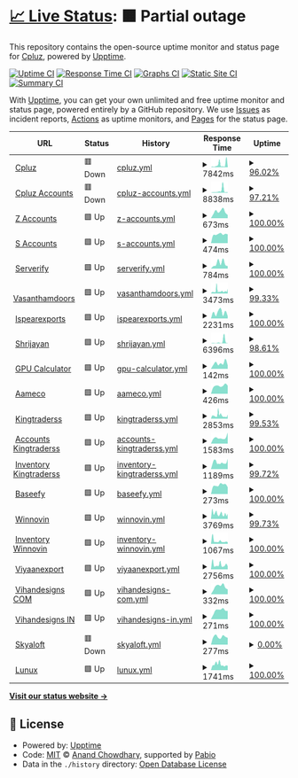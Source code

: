 # [📈 Live Status](https://webcheck.cpluz.com): <!--live status--> **🟧 Partial outage**

This repository contains the open-source uptime monitor and status page for [Cpluz](cpluz.com), powered by [Upptime](https://github.com/upptime/upptime).

[![Uptime CI](https://github.com/Cpluz/sitecheck/workflows/Uptime%20CI/badge.svg)](https://github.com/Cpluz/sitecheck/actions?query=workflow%3A%22Uptime+CI%22)
[![Response Time CI](https://github.com/Cpluz/sitecheck/workflows/Response%20Time%20CI/badge.svg)](https://github.com/Cpluz/sitecheck/actions?query=workflow%3A%22Response+Time+CI%22)
[![Graphs CI](https://github.com/Cpluz/sitecheck/workflows/Graphs%20CI/badge.svg)](https://github.com/Cpluz/sitecheck/actions?query=workflow%3A%22Graphs+CI%22)
[![Static Site CI](https://github.com/Cpluz/sitecheck/workflows/Static%20Site%20CI/badge.svg)](https://github.com/Cpluz/sitecheck/actions?query=workflow%3A%22Static+Site+CI%22)
[![Summary CI](https://github.com/Cpluz/sitecheck/workflows/Summary%20CI/badge.svg)](https://github.com/Cpluz/sitecheck/actions?query=workflow%3A%22Summary+CI%22)

With [Upptime](https://upptime.js.org), you can get your own unlimited and free uptime monitor and status page, powered entirely by a GitHub repository. We use [Issues](https://github.com/Cpluz/sitecheck/issues) as incident reports, [Actions](https://github.com/Cpluz/sitecheck/actions) as uptime monitors, and [Pages](https://webcheck.cpluz.com) for the status page.

<!--start: status pages-->
<!-- This summary is generated by Upptime (https://github.com/upptime/upptime) -->
<!-- Do not edit this manually, your changes will be overwritten -->
<!-- prettier-ignore -->
| URL | Status | History | Response Time | Uptime |
| --- | ------ | ------- | ------------- | ------ |
| <img alt="" src="https://icons.duckduckgo.com/ip3/www.cpluz.com.ico" height="13"> [Cpluz](https://www.cpluz.com) | 🟥 Down | [cpluz.yml](https://github.com/Cpluz/sitecheck/commits/HEAD/history/cpluz.yml) | <details><summary><img alt="Response time graph" src="./graphs/cpluz/response-time-week.png" height="20"> 7842ms</summary><br><a href="https://Cpluz.github.io/sitecheck/history/cpluz"><img alt="Response time 11639" src="https://img.shields.io/endpoint?url=https%3A%2F%2Fraw.githubusercontent.com%2FCpluz%2Fsitecheck%2FHEAD%2Fapi%2Fcpluz%2Fresponse-time.json"></a><br><a href="https://Cpluz.github.io/sitecheck/history/cpluz"><img alt="24-hour response time 12321" src="https://img.shields.io/endpoint?url=https%3A%2F%2Fraw.githubusercontent.com%2FCpluz%2Fsitecheck%2FHEAD%2Fapi%2Fcpluz%2Fresponse-time-day.json"></a><br><a href="https://Cpluz.github.io/sitecheck/history/cpluz"><img alt="7-day response time 7842" src="https://img.shields.io/endpoint?url=https%3A%2F%2Fraw.githubusercontent.com%2FCpluz%2Fsitecheck%2FHEAD%2Fapi%2Fcpluz%2Fresponse-time-week.json"></a><br><a href="https://Cpluz.github.io/sitecheck/history/cpluz"><img alt="30-day response time 7619" src="https://img.shields.io/endpoint?url=https%3A%2F%2Fraw.githubusercontent.com%2FCpluz%2Fsitecheck%2FHEAD%2Fapi%2Fcpluz%2Fresponse-time-month.json"></a><br><a href="https://Cpluz.github.io/sitecheck/history/cpluz"><img alt="1-year response time 11639" src="https://img.shields.io/endpoint?url=https%3A%2F%2Fraw.githubusercontent.com%2FCpluz%2Fsitecheck%2FHEAD%2Fapi%2Fcpluz%2Fresponse-time-year.json"></a></details> | <details><summary><a href="https://Cpluz.github.io/sitecheck/history/cpluz">96.02%</a></summary><a href="https://Cpluz.github.io/sitecheck/history/cpluz"><img alt="All-time uptime 84.76%" src="https://img.shields.io/endpoint?url=https%3A%2F%2Fraw.githubusercontent.com%2FCpluz%2Fsitecheck%2FHEAD%2Fapi%2Fcpluz%2Fuptime.json"></a><br><a href="https://Cpluz.github.io/sitecheck/history/cpluz"><img alt="24-hour uptime 81.44%" src="https://img.shields.io/endpoint?url=https%3A%2F%2Fraw.githubusercontent.com%2FCpluz%2Fsitecheck%2FHEAD%2Fapi%2Fcpluz%2Fuptime-day.json"></a><br><a href="https://Cpluz.github.io/sitecheck/history/cpluz"><img alt="7-day uptime 96.02%" src="https://img.shields.io/endpoint?url=https%3A%2F%2Fraw.githubusercontent.com%2FCpluz%2Fsitecheck%2FHEAD%2Fapi%2Fcpluz%2Fuptime-week.json"></a><br><a href="https://Cpluz.github.io/sitecheck/history/cpluz"><img alt="30-day uptime 78.23%" src="https://img.shields.io/endpoint?url=https%3A%2F%2Fraw.githubusercontent.com%2FCpluz%2Fsitecheck%2FHEAD%2Fapi%2Fcpluz%2Fuptime-month.json"></a><br><a href="https://Cpluz.github.io/sitecheck/history/cpluz"><img alt="1-year uptime 84.76%" src="https://img.shields.io/endpoint?url=https%3A%2F%2Fraw.githubusercontent.com%2FCpluz%2Fsitecheck%2FHEAD%2Fapi%2Fcpluz%2Fuptime-year.json"></a></details>
| <img alt="" src="https://icons.duckduckgo.com/ip3/acc.cpluz.com.ico" height="13"> [Cpluz Accounts](https://acc.cpluz.com) | 🟥 Down | [cpluz-accounts.yml](https://github.com/Cpluz/sitecheck/commits/HEAD/history/cpluz-accounts.yml) | <details><summary><img alt="Response time graph" src="./graphs/cpluz-accounts/response-time-week.png" height="20"> 8838ms</summary><br><a href="https://Cpluz.github.io/sitecheck/history/cpluz-accounts"><img alt="Response time 6391" src="https://img.shields.io/endpoint?url=https%3A%2F%2Fraw.githubusercontent.com%2FCpluz%2Fsitecheck%2FHEAD%2Fapi%2Fcpluz-accounts%2Fresponse-time.json"></a><br><a href="https://Cpluz.github.io/sitecheck/history/cpluz-accounts"><img alt="24-hour response time 15212" src="https://img.shields.io/endpoint?url=https%3A%2F%2Fraw.githubusercontent.com%2FCpluz%2Fsitecheck%2FHEAD%2Fapi%2Fcpluz-accounts%2Fresponse-time-day.json"></a><br><a href="https://Cpluz.github.io/sitecheck/history/cpluz-accounts"><img alt="7-day response time 8838" src="https://img.shields.io/endpoint?url=https%3A%2F%2Fraw.githubusercontent.com%2FCpluz%2Fsitecheck%2FHEAD%2Fapi%2Fcpluz-accounts%2Fresponse-time-week.json"></a><br><a href="https://Cpluz.github.io/sitecheck/history/cpluz-accounts"><img alt="30-day response time 6391" src="https://img.shields.io/endpoint?url=https%3A%2F%2Fraw.githubusercontent.com%2FCpluz%2Fsitecheck%2FHEAD%2Fapi%2Fcpluz-accounts%2Fresponse-time-month.json"></a><br><a href="https://Cpluz.github.io/sitecheck/history/cpluz-accounts"><img alt="1-year response time 6391" src="https://img.shields.io/endpoint?url=https%3A%2F%2Fraw.githubusercontent.com%2FCpluz%2Fsitecheck%2FHEAD%2Fapi%2Fcpluz-accounts%2Fresponse-time-year.json"></a></details> | <details><summary><a href="https://Cpluz.github.io/sitecheck/history/cpluz-accounts">97.21%</a></summary><a href="https://Cpluz.github.io/sitecheck/history/cpluz-accounts"><img alt="All-time uptime 69.79%" src="https://img.shields.io/endpoint?url=https%3A%2F%2Fraw.githubusercontent.com%2FCpluz%2Fsitecheck%2FHEAD%2Fapi%2Fcpluz-accounts%2Fuptime.json"></a><br><a href="https://Cpluz.github.io/sitecheck/history/cpluz-accounts"><img alt="24-hour uptime 88.80%" src="https://img.shields.io/endpoint?url=https%3A%2F%2Fraw.githubusercontent.com%2FCpluz%2Fsitecheck%2FHEAD%2Fapi%2Fcpluz-accounts%2Fuptime-day.json"></a><br><a href="https://Cpluz.github.io/sitecheck/history/cpluz-accounts"><img alt="7-day uptime 97.21%" src="https://img.shields.io/endpoint?url=https%3A%2F%2Fraw.githubusercontent.com%2FCpluz%2Fsitecheck%2FHEAD%2Fapi%2Fcpluz-accounts%2Fuptime-week.json"></a><br><a href="https://Cpluz.github.io/sitecheck/history/cpluz-accounts"><img alt="30-day uptime 69.79%" src="https://img.shields.io/endpoint?url=https%3A%2F%2Fraw.githubusercontent.com%2FCpluz%2Fsitecheck%2FHEAD%2Fapi%2Fcpluz-accounts%2Fuptime-month.json"></a><br><a href="https://Cpluz.github.io/sitecheck/history/cpluz-accounts"><img alt="1-year uptime 69.79%" src="https://img.shields.io/endpoint?url=https%3A%2F%2Fraw.githubusercontent.com%2FCpluz%2Fsitecheck%2FHEAD%2Fapi%2Fcpluz-accounts%2Fuptime-year.json"></a></details>
| <img alt="" src="https://icons.duckduckgo.com/ip3/accounts.cpluz.com.ico" height="13"> [Z Accounts](https://accounts.cpluz.com) | 🟩 Up | [z-accounts.yml](https://github.com/Cpluz/sitecheck/commits/HEAD/history/z-accounts.yml) | <details><summary><img alt="Response time graph" src="./graphs/z-accounts/response-time-week.png" height="20"> 673ms</summary><br><a href="https://Cpluz.github.io/sitecheck/history/z-accounts"><img alt="Response time 2507" src="https://img.shields.io/endpoint?url=https%3A%2F%2Fraw.githubusercontent.com%2FCpluz%2Fsitecheck%2FHEAD%2Fapi%2Fz-accounts%2Fresponse-time.json"></a><br><a href="https://Cpluz.github.io/sitecheck/history/z-accounts"><img alt="24-hour response time 336" src="https://img.shields.io/endpoint?url=https%3A%2F%2Fraw.githubusercontent.com%2FCpluz%2Fsitecheck%2FHEAD%2Fapi%2Fz-accounts%2Fresponse-time-day.json"></a><br><a href="https://Cpluz.github.io/sitecheck/history/z-accounts"><img alt="7-day response time 673" src="https://img.shields.io/endpoint?url=https%3A%2F%2Fraw.githubusercontent.com%2FCpluz%2Fsitecheck%2FHEAD%2Fapi%2Fz-accounts%2Fresponse-time-week.json"></a><br><a href="https://Cpluz.github.io/sitecheck/history/z-accounts"><img alt="30-day response time 1203" src="https://img.shields.io/endpoint?url=https%3A%2F%2Fraw.githubusercontent.com%2FCpluz%2Fsitecheck%2FHEAD%2Fapi%2Fz-accounts%2Fresponse-time-month.json"></a><br><a href="https://Cpluz.github.io/sitecheck/history/z-accounts"><img alt="1-year response time 2507" src="https://img.shields.io/endpoint?url=https%3A%2F%2Fraw.githubusercontent.com%2FCpluz%2Fsitecheck%2FHEAD%2Fapi%2Fz-accounts%2Fresponse-time-year.json"></a></details> | <details><summary><a href="https://Cpluz.github.io/sitecheck/history/z-accounts">100.00%</a></summary><a href="https://Cpluz.github.io/sitecheck/history/z-accounts"><img alt="All-time uptime 99.65%" src="https://img.shields.io/endpoint?url=https%3A%2F%2Fraw.githubusercontent.com%2FCpluz%2Fsitecheck%2FHEAD%2Fapi%2Fz-accounts%2Fuptime.json"></a><br><a href="https://Cpluz.github.io/sitecheck/history/z-accounts"><img alt="24-hour uptime 100.00%" src="https://img.shields.io/endpoint?url=https%3A%2F%2Fraw.githubusercontent.com%2FCpluz%2Fsitecheck%2FHEAD%2Fapi%2Fz-accounts%2Fuptime-day.json"></a><br><a href="https://Cpluz.github.io/sitecheck/history/z-accounts"><img alt="7-day uptime 100.00%" src="https://img.shields.io/endpoint?url=https%3A%2F%2Fraw.githubusercontent.com%2FCpluz%2Fsitecheck%2FHEAD%2Fapi%2Fz-accounts%2Fuptime-week.json"></a><br><a href="https://Cpluz.github.io/sitecheck/history/z-accounts"><img alt="30-day uptime 99.91%" src="https://img.shields.io/endpoint?url=https%3A%2F%2Fraw.githubusercontent.com%2FCpluz%2Fsitecheck%2FHEAD%2Fapi%2Fz-accounts%2Fuptime-month.json"></a><br><a href="https://Cpluz.github.io/sitecheck/history/z-accounts"><img alt="1-year uptime 99.65%" src="https://img.shields.io/endpoint?url=https%3A%2F%2Fraw.githubusercontent.com%2FCpluz%2Fsitecheck%2FHEAD%2Fapi%2Fz-accounts%2Fuptime-year.json"></a></details>
| <img alt="" src="https://icons.duckduckgo.com/ip3/accounts.cpluz.in.ico" height="13"> [S Accounts](https://accounts.cpluz.in) | 🟩 Up | [s-accounts.yml](https://github.com/Cpluz/sitecheck/commits/HEAD/history/s-accounts.yml) | <details><summary><img alt="Response time graph" src="./graphs/s-accounts/response-time-week.png" height="20"> 474ms</summary><br><a href="https://Cpluz.github.io/sitecheck/history/s-accounts"><img alt="Response time 3765" src="https://img.shields.io/endpoint?url=https%3A%2F%2Fraw.githubusercontent.com%2FCpluz%2Fsitecheck%2FHEAD%2Fapi%2Fs-accounts%2Fresponse-time.json"></a><br><a href="https://Cpluz.github.io/sitecheck/history/s-accounts"><img alt="24-hour response time 470" src="https://img.shields.io/endpoint?url=https%3A%2F%2Fraw.githubusercontent.com%2FCpluz%2Fsitecheck%2FHEAD%2Fapi%2Fs-accounts%2Fresponse-time-day.json"></a><br><a href="https://Cpluz.github.io/sitecheck/history/s-accounts"><img alt="7-day response time 474" src="https://img.shields.io/endpoint?url=https%3A%2F%2Fraw.githubusercontent.com%2FCpluz%2Fsitecheck%2FHEAD%2Fapi%2Fs-accounts%2Fresponse-time-week.json"></a><br><a href="https://Cpluz.github.io/sitecheck/history/s-accounts"><img alt="30-day response time 1957" src="https://img.shields.io/endpoint?url=https%3A%2F%2Fraw.githubusercontent.com%2FCpluz%2Fsitecheck%2FHEAD%2Fapi%2Fs-accounts%2Fresponse-time-month.json"></a><br><a href="https://Cpluz.github.io/sitecheck/history/s-accounts"><img alt="1-year response time 3765" src="https://img.shields.io/endpoint?url=https%3A%2F%2Fraw.githubusercontent.com%2FCpluz%2Fsitecheck%2FHEAD%2Fapi%2Fs-accounts%2Fresponse-time-year.json"></a></details> | <details><summary><a href="https://Cpluz.github.io/sitecheck/history/s-accounts">100.00%</a></summary><a href="https://Cpluz.github.io/sitecheck/history/s-accounts"><img alt="All-time uptime 84.00%" src="https://img.shields.io/endpoint?url=https%3A%2F%2Fraw.githubusercontent.com%2FCpluz%2Fsitecheck%2FHEAD%2Fapi%2Fs-accounts%2Fuptime.json"></a><br><a href="https://Cpluz.github.io/sitecheck/history/s-accounts"><img alt="24-hour uptime 100.00%" src="https://img.shields.io/endpoint?url=https%3A%2F%2Fraw.githubusercontent.com%2FCpluz%2Fsitecheck%2FHEAD%2Fapi%2Fs-accounts%2Fuptime-day.json"></a><br><a href="https://Cpluz.github.io/sitecheck/history/s-accounts"><img alt="7-day uptime 100.00%" src="https://img.shields.io/endpoint?url=https%3A%2F%2Fraw.githubusercontent.com%2FCpluz%2Fsitecheck%2FHEAD%2Fapi%2Fs-accounts%2Fuptime-week.json"></a><br><a href="https://Cpluz.github.io/sitecheck/history/s-accounts"><img alt="30-day uptime 99.80%" src="https://img.shields.io/endpoint?url=https%3A%2F%2Fraw.githubusercontent.com%2FCpluz%2Fsitecheck%2FHEAD%2Fapi%2Fs-accounts%2Fuptime-month.json"></a><br><a href="https://Cpluz.github.io/sitecheck/history/s-accounts"><img alt="1-year uptime 84.00%" src="https://img.shields.io/endpoint?url=https%3A%2F%2Fraw.githubusercontent.com%2FCpluz%2Fsitecheck%2FHEAD%2Fapi%2Fs-accounts%2Fuptime-year.json"></a></details>
| <img alt="" src="https://icons.duckduckgo.com/ip3/serverify.in.ico" height="13"> [Serverify](https://serverify.in) | 🟩 Up | [serverify.yml](https://github.com/Cpluz/sitecheck/commits/HEAD/history/serverify.yml) | <details><summary><img alt="Response time graph" src="./graphs/serverify/response-time-week.png" height="20"> 784ms</summary><br><a href="https://Cpluz.github.io/sitecheck/history/serverify"><img alt="Response time 3223" src="https://img.shields.io/endpoint?url=https%3A%2F%2Fraw.githubusercontent.com%2FCpluz%2Fsitecheck%2FHEAD%2Fapi%2Fserverify%2Fresponse-time.json"></a><br><a href="https://Cpluz.github.io/sitecheck/history/serverify"><img alt="24-hour response time 375" src="https://img.shields.io/endpoint?url=https%3A%2F%2Fraw.githubusercontent.com%2FCpluz%2Fsitecheck%2FHEAD%2Fapi%2Fserverify%2Fresponse-time-day.json"></a><br><a href="https://Cpluz.github.io/sitecheck/history/serverify"><img alt="7-day response time 784" src="https://img.shields.io/endpoint?url=https%3A%2F%2Fraw.githubusercontent.com%2FCpluz%2Fsitecheck%2FHEAD%2Fapi%2Fserverify%2Fresponse-time-week.json"></a><br><a href="https://Cpluz.github.io/sitecheck/history/serverify"><img alt="30-day response time 1180" src="https://img.shields.io/endpoint?url=https%3A%2F%2Fraw.githubusercontent.com%2FCpluz%2Fsitecheck%2FHEAD%2Fapi%2Fserverify%2Fresponse-time-month.json"></a><br><a href="https://Cpluz.github.io/sitecheck/history/serverify"><img alt="1-year response time 3223" src="https://img.shields.io/endpoint?url=https%3A%2F%2Fraw.githubusercontent.com%2FCpluz%2Fsitecheck%2FHEAD%2Fapi%2Fserverify%2Fresponse-time-year.json"></a></details> | <details><summary><a href="https://Cpluz.github.io/sitecheck/history/serverify">100.00%</a></summary><a href="https://Cpluz.github.io/sitecheck/history/serverify"><img alt="All-time uptime 94.26%" src="https://img.shields.io/endpoint?url=https%3A%2F%2Fraw.githubusercontent.com%2FCpluz%2Fsitecheck%2FHEAD%2Fapi%2Fserverify%2Fuptime.json"></a><br><a href="https://Cpluz.github.io/sitecheck/history/serverify"><img alt="24-hour uptime 100.00%" src="https://img.shields.io/endpoint?url=https%3A%2F%2Fraw.githubusercontent.com%2FCpluz%2Fsitecheck%2FHEAD%2Fapi%2Fserverify%2Fuptime-day.json"></a><br><a href="https://Cpluz.github.io/sitecheck/history/serverify"><img alt="7-day uptime 100.00%" src="https://img.shields.io/endpoint?url=https%3A%2F%2Fraw.githubusercontent.com%2FCpluz%2Fsitecheck%2FHEAD%2Fapi%2Fserverify%2Fuptime-week.json"></a><br><a href="https://Cpluz.github.io/sitecheck/history/serverify"><img alt="30-day uptime 97.55%" src="https://img.shields.io/endpoint?url=https%3A%2F%2Fraw.githubusercontent.com%2FCpluz%2Fsitecheck%2FHEAD%2Fapi%2Fserverify%2Fuptime-month.json"></a><br><a href="https://Cpluz.github.io/sitecheck/history/serverify"><img alt="1-year uptime 94.26%" src="https://img.shields.io/endpoint?url=https%3A%2F%2Fraw.githubusercontent.com%2FCpluz%2Fsitecheck%2FHEAD%2Fapi%2Fserverify%2Fuptime-year.json"></a></details>
| <img alt="" src="https://icons.duckduckgo.com/ip3/vasanthamdoors.com.ico" height="13"> [Vasanthamdoors](https://vasanthamdoors.com) | 🟩 Up | [vasanthamdoors.yml](https://github.com/Cpluz/sitecheck/commits/HEAD/history/vasanthamdoors.yml) | <details><summary><img alt="Response time graph" src="./graphs/vasanthamdoors/response-time-week.png" height="20"> 3473ms</summary><br><a href="https://Cpluz.github.io/sitecheck/history/vasanthamdoors"><img alt="Response time 7518" src="https://img.shields.io/endpoint?url=https%3A%2F%2Fraw.githubusercontent.com%2FCpluz%2Fsitecheck%2FHEAD%2Fapi%2Fvasanthamdoors%2Fresponse-time.json"></a><br><a href="https://Cpluz.github.io/sitecheck/history/vasanthamdoors"><img alt="24-hour response time 6294" src="https://img.shields.io/endpoint?url=https%3A%2F%2Fraw.githubusercontent.com%2FCpluz%2Fsitecheck%2FHEAD%2Fapi%2Fvasanthamdoors%2Fresponse-time-day.json"></a><br><a href="https://Cpluz.github.io/sitecheck/history/vasanthamdoors"><img alt="7-day response time 3473" src="https://img.shields.io/endpoint?url=https%3A%2F%2Fraw.githubusercontent.com%2FCpluz%2Fsitecheck%2FHEAD%2Fapi%2Fvasanthamdoors%2Fresponse-time-week.json"></a><br><a href="https://Cpluz.github.io/sitecheck/history/vasanthamdoors"><img alt="30-day response time 4565" src="https://img.shields.io/endpoint?url=https%3A%2F%2Fraw.githubusercontent.com%2FCpluz%2Fsitecheck%2FHEAD%2Fapi%2Fvasanthamdoors%2Fresponse-time-month.json"></a><br><a href="https://Cpluz.github.io/sitecheck/history/vasanthamdoors"><img alt="1-year response time 7518" src="https://img.shields.io/endpoint?url=https%3A%2F%2Fraw.githubusercontent.com%2FCpluz%2Fsitecheck%2FHEAD%2Fapi%2Fvasanthamdoors%2Fresponse-time-year.json"></a></details> | <details><summary><a href="https://Cpluz.github.io/sitecheck/history/vasanthamdoors">99.33%</a></summary><a href="https://Cpluz.github.io/sitecheck/history/vasanthamdoors"><img alt="All-time uptime 80.37%" src="https://img.shields.io/endpoint?url=https%3A%2F%2Fraw.githubusercontent.com%2FCpluz%2Fsitecheck%2FHEAD%2Fapi%2Fvasanthamdoors%2Fuptime.json"></a><br><a href="https://Cpluz.github.io/sitecheck/history/vasanthamdoors"><img alt="24-hour uptime 100.00%" src="https://img.shields.io/endpoint?url=https%3A%2F%2Fraw.githubusercontent.com%2FCpluz%2Fsitecheck%2FHEAD%2Fapi%2Fvasanthamdoors%2Fuptime-day.json"></a><br><a href="https://Cpluz.github.io/sitecheck/history/vasanthamdoors"><img alt="7-day uptime 99.33%" src="https://img.shields.io/endpoint?url=https%3A%2F%2Fraw.githubusercontent.com%2FCpluz%2Fsitecheck%2FHEAD%2Fapi%2Fvasanthamdoors%2Fuptime-week.json"></a><br><a href="https://Cpluz.github.io/sitecheck/history/vasanthamdoors"><img alt="30-day uptime 72.01%" src="https://img.shields.io/endpoint?url=https%3A%2F%2Fraw.githubusercontent.com%2FCpluz%2Fsitecheck%2FHEAD%2Fapi%2Fvasanthamdoors%2Fuptime-month.json"></a><br><a href="https://Cpluz.github.io/sitecheck/history/vasanthamdoors"><img alt="1-year uptime 80.37%" src="https://img.shields.io/endpoint?url=https%3A%2F%2Fraw.githubusercontent.com%2FCpluz%2Fsitecheck%2FHEAD%2Fapi%2Fvasanthamdoors%2Fuptime-year.json"></a></details>
| <img alt="" src="https://icons.duckduckgo.com/ip3/ispearexports.com.ico" height="13"> [Ispearexports](https://ispearexports.com) | 🟩 Up | [ispearexports.yml](https://github.com/Cpluz/sitecheck/commits/HEAD/history/ispearexports.yml) | <details><summary><img alt="Response time graph" src="./graphs/ispearexports/response-time-week.png" height="20"> 2231ms</summary><br><a href="https://Cpluz.github.io/sitecheck/history/ispearexports"><img alt="Response time 7678" src="https://img.shields.io/endpoint?url=https%3A%2F%2Fraw.githubusercontent.com%2FCpluz%2Fsitecheck%2FHEAD%2Fapi%2Fispearexports%2Fresponse-time.json"></a><br><a href="https://Cpluz.github.io/sitecheck/history/ispearexports"><img alt="24-hour response time 846" src="https://img.shields.io/endpoint?url=https%3A%2F%2Fraw.githubusercontent.com%2FCpluz%2Fsitecheck%2FHEAD%2Fapi%2Fispearexports%2Fresponse-time-day.json"></a><br><a href="https://Cpluz.github.io/sitecheck/history/ispearexports"><img alt="7-day response time 2231" src="https://img.shields.io/endpoint?url=https%3A%2F%2Fraw.githubusercontent.com%2FCpluz%2Fsitecheck%2FHEAD%2Fapi%2Fispearexports%2Fresponse-time-week.json"></a><br><a href="https://Cpluz.github.io/sitecheck/history/ispearexports"><img alt="30-day response time 5522" src="https://img.shields.io/endpoint?url=https%3A%2F%2Fraw.githubusercontent.com%2FCpluz%2Fsitecheck%2FHEAD%2Fapi%2Fispearexports%2Fresponse-time-month.json"></a><br><a href="https://Cpluz.github.io/sitecheck/history/ispearexports"><img alt="1-year response time 7678" src="https://img.shields.io/endpoint?url=https%3A%2F%2Fraw.githubusercontent.com%2FCpluz%2Fsitecheck%2FHEAD%2Fapi%2Fispearexports%2Fresponse-time-year.json"></a></details> | <details><summary><a href="https://Cpluz.github.io/sitecheck/history/ispearexports">100.00%</a></summary><a href="https://Cpluz.github.io/sitecheck/history/ispearexports"><img alt="All-time uptime 93.59%" src="https://img.shields.io/endpoint?url=https%3A%2F%2Fraw.githubusercontent.com%2FCpluz%2Fsitecheck%2FHEAD%2Fapi%2Fispearexports%2Fuptime.json"></a><br><a href="https://Cpluz.github.io/sitecheck/history/ispearexports"><img alt="24-hour uptime 100.00%" src="https://img.shields.io/endpoint?url=https%3A%2F%2Fraw.githubusercontent.com%2FCpluz%2Fsitecheck%2FHEAD%2Fapi%2Fispearexports%2Fuptime-day.json"></a><br><a href="https://Cpluz.github.io/sitecheck/history/ispearexports"><img alt="7-day uptime 100.00%" src="https://img.shields.io/endpoint?url=https%3A%2F%2Fraw.githubusercontent.com%2FCpluz%2Fsitecheck%2FHEAD%2Fapi%2Fispearexports%2Fuptime-week.json"></a><br><a href="https://Cpluz.github.io/sitecheck/history/ispearexports"><img alt="30-day uptime 99.14%" src="https://img.shields.io/endpoint?url=https%3A%2F%2Fraw.githubusercontent.com%2FCpluz%2Fsitecheck%2FHEAD%2Fapi%2Fispearexports%2Fuptime-month.json"></a><br><a href="https://Cpluz.github.io/sitecheck/history/ispearexports"><img alt="1-year uptime 93.59%" src="https://img.shields.io/endpoint?url=https%3A%2F%2Fraw.githubusercontent.com%2FCpluz%2Fsitecheck%2FHEAD%2Fapi%2Fispearexports%2Fuptime-year.json"></a></details>
| <img alt="" src="https://icons.duckduckgo.com/ip3/shrijayan.cpluz.com.ico" height="13"> [Shrijayan](https://shrijayan.cpluz.com) | 🟩 Up | [shrijayan.yml](https://github.com/Cpluz/sitecheck/commits/HEAD/history/shrijayan.yml) | <details><summary><img alt="Response time graph" src="./graphs/shrijayan/response-time-week.png" height="20"> 6396ms</summary><br><a href="https://Cpluz.github.io/sitecheck/history/shrijayan"><img alt="Response time 6880" src="https://img.shields.io/endpoint?url=https%3A%2F%2Fraw.githubusercontent.com%2FCpluz%2Fsitecheck%2FHEAD%2Fapi%2Fshrijayan%2Fresponse-time.json"></a><br><a href="https://Cpluz.github.io/sitecheck/history/shrijayan"><img alt="24-hour response time 9767" src="https://img.shields.io/endpoint?url=https%3A%2F%2Fraw.githubusercontent.com%2FCpluz%2Fsitecheck%2FHEAD%2Fapi%2Fshrijayan%2Fresponse-time-day.json"></a><br><a href="https://Cpluz.github.io/sitecheck/history/shrijayan"><img alt="7-day response time 6396" src="https://img.shields.io/endpoint?url=https%3A%2F%2Fraw.githubusercontent.com%2FCpluz%2Fsitecheck%2FHEAD%2Fapi%2Fshrijayan%2Fresponse-time-week.json"></a><br><a href="https://Cpluz.github.io/sitecheck/history/shrijayan"><img alt="30-day response time 4783" src="https://img.shields.io/endpoint?url=https%3A%2F%2Fraw.githubusercontent.com%2FCpluz%2Fsitecheck%2FHEAD%2Fapi%2Fshrijayan%2Fresponse-time-month.json"></a><br><a href="https://Cpluz.github.io/sitecheck/history/shrijayan"><img alt="1-year response time 6880" src="https://img.shields.io/endpoint?url=https%3A%2F%2Fraw.githubusercontent.com%2FCpluz%2Fsitecheck%2FHEAD%2Fapi%2Fshrijayan%2Fresponse-time-year.json"></a></details> | <details><summary><a href="https://Cpluz.github.io/sitecheck/history/shrijayan">98.61%</a></summary><a href="https://Cpluz.github.io/sitecheck/history/shrijayan"><img alt="All-time uptime 93.22%" src="https://img.shields.io/endpoint?url=https%3A%2F%2Fraw.githubusercontent.com%2FCpluz%2Fsitecheck%2FHEAD%2Fapi%2Fshrijayan%2Fuptime.json"></a><br><a href="https://Cpluz.github.io/sitecheck/history/shrijayan"><img alt="24-hour uptime 91.44%" src="https://img.shields.io/endpoint?url=https%3A%2F%2Fraw.githubusercontent.com%2FCpluz%2Fsitecheck%2FHEAD%2Fapi%2Fshrijayan%2Fuptime-day.json"></a><br><a href="https://Cpluz.github.io/sitecheck/history/shrijayan"><img alt="7-day uptime 98.61%" src="https://img.shields.io/endpoint?url=https%3A%2F%2Fraw.githubusercontent.com%2FCpluz%2Fsitecheck%2FHEAD%2Fapi%2Fshrijayan%2Fuptime-week.json"></a><br><a href="https://Cpluz.github.io/sitecheck/history/shrijayan"><img alt="30-day uptime 98.44%" src="https://img.shields.io/endpoint?url=https%3A%2F%2Fraw.githubusercontent.com%2FCpluz%2Fsitecheck%2FHEAD%2Fapi%2Fshrijayan%2Fuptime-month.json"></a><br><a href="https://Cpluz.github.io/sitecheck/history/shrijayan"><img alt="1-year uptime 93.22%" src="https://img.shields.io/endpoint?url=https%3A%2F%2Fraw.githubusercontent.com%2FCpluz%2Fsitecheck%2FHEAD%2Fapi%2Fshrijayan%2Fuptime-year.json"></a></details>
| <img alt="" src="https://icons.duckduckgo.com/ip3/calgpu.cpluz.com.ico" height="13"> [GPU Calculator](https://calgpu.cpluz.com) | 🟩 Up | [gpu-calculator.yml](https://github.com/Cpluz/sitecheck/commits/HEAD/history/gpu-calculator.yml) | <details><summary><img alt="Response time graph" src="./graphs/gpu-calculator/response-time-week.png" height="20"> 142ms</summary><br><a href="https://Cpluz.github.io/sitecheck/history/gpu-calculator"><img alt="Response time 184" src="https://img.shields.io/endpoint?url=https%3A%2F%2Fraw.githubusercontent.com%2FCpluz%2Fsitecheck%2FHEAD%2Fapi%2Fgpu-calculator%2Fresponse-time.json"></a><br><a href="https://Cpluz.github.io/sitecheck/history/gpu-calculator"><img alt="24-hour response time 89" src="https://img.shields.io/endpoint?url=https%3A%2F%2Fraw.githubusercontent.com%2FCpluz%2Fsitecheck%2FHEAD%2Fapi%2Fgpu-calculator%2Fresponse-time-day.json"></a><br><a href="https://Cpluz.github.io/sitecheck/history/gpu-calculator"><img alt="7-day response time 142" src="https://img.shields.io/endpoint?url=https%3A%2F%2Fraw.githubusercontent.com%2FCpluz%2Fsitecheck%2FHEAD%2Fapi%2Fgpu-calculator%2Fresponse-time-week.json"></a><br><a href="https://Cpluz.github.io/sitecheck/history/gpu-calculator"><img alt="30-day response time 185" src="https://img.shields.io/endpoint?url=https%3A%2F%2Fraw.githubusercontent.com%2FCpluz%2Fsitecheck%2FHEAD%2Fapi%2Fgpu-calculator%2Fresponse-time-month.json"></a><br><a href="https://Cpluz.github.io/sitecheck/history/gpu-calculator"><img alt="1-year response time 184" src="https://img.shields.io/endpoint?url=https%3A%2F%2Fraw.githubusercontent.com%2FCpluz%2Fsitecheck%2FHEAD%2Fapi%2Fgpu-calculator%2Fresponse-time-year.json"></a></details> | <details><summary><a href="https://Cpluz.github.io/sitecheck/history/gpu-calculator">100.00%</a></summary><a href="https://Cpluz.github.io/sitecheck/history/gpu-calculator"><img alt="All-time uptime 100.00%" src="https://img.shields.io/endpoint?url=https%3A%2F%2Fraw.githubusercontent.com%2FCpluz%2Fsitecheck%2FHEAD%2Fapi%2Fgpu-calculator%2Fuptime.json"></a><br><a href="https://Cpluz.github.io/sitecheck/history/gpu-calculator"><img alt="24-hour uptime 100.00%" src="https://img.shields.io/endpoint?url=https%3A%2F%2Fraw.githubusercontent.com%2FCpluz%2Fsitecheck%2FHEAD%2Fapi%2Fgpu-calculator%2Fuptime-day.json"></a><br><a href="https://Cpluz.github.io/sitecheck/history/gpu-calculator"><img alt="7-day uptime 100.00%" src="https://img.shields.io/endpoint?url=https%3A%2F%2Fraw.githubusercontent.com%2FCpluz%2Fsitecheck%2FHEAD%2Fapi%2Fgpu-calculator%2Fuptime-week.json"></a><br><a href="https://Cpluz.github.io/sitecheck/history/gpu-calculator"><img alt="30-day uptime 100.00%" src="https://img.shields.io/endpoint?url=https%3A%2F%2Fraw.githubusercontent.com%2FCpluz%2Fsitecheck%2FHEAD%2Fapi%2Fgpu-calculator%2Fuptime-month.json"></a><br><a href="https://Cpluz.github.io/sitecheck/history/gpu-calculator"><img alt="1-year uptime 100.00%" src="https://img.shields.io/endpoint?url=https%3A%2F%2Fraw.githubusercontent.com%2FCpluz%2Fsitecheck%2FHEAD%2Fapi%2Fgpu-calculator%2Fuptime-year.json"></a></details>
| <img alt="" src="https://icons.duckduckgo.com/ip3/aameco.in.ico" height="13"> [Aameco](https://aameco.in) | 🟩 Up | [aameco.yml](https://github.com/Cpluz/sitecheck/commits/HEAD/history/aameco.yml) | <details><summary><img alt="Response time graph" src="./graphs/aameco/response-time-week.png" height="20"> 426ms</summary><br><a href="https://Cpluz.github.io/sitecheck/history/aameco"><img alt="Response time 203" src="https://img.shields.io/endpoint?url=https%3A%2F%2Fraw.githubusercontent.com%2FCpluz%2Fsitecheck%2FHEAD%2Fapi%2Faameco%2Fresponse-time.json"></a><br><a href="https://Cpluz.github.io/sitecheck/history/aameco"><img alt="24-hour response time 433" src="https://img.shields.io/endpoint?url=https%3A%2F%2Fraw.githubusercontent.com%2FCpluz%2Fsitecheck%2FHEAD%2Fapi%2Faameco%2Fresponse-time-day.json"></a><br><a href="https://Cpluz.github.io/sitecheck/history/aameco"><img alt="7-day response time 426" src="https://img.shields.io/endpoint?url=https%3A%2F%2Fraw.githubusercontent.com%2FCpluz%2Fsitecheck%2FHEAD%2Fapi%2Faameco%2Fresponse-time-week.json"></a><br><a href="https://Cpluz.github.io/sitecheck/history/aameco"><img alt="30-day response time 356" src="https://img.shields.io/endpoint?url=https%3A%2F%2Fraw.githubusercontent.com%2FCpluz%2Fsitecheck%2FHEAD%2Fapi%2Faameco%2Fresponse-time-month.json"></a><br><a href="https://Cpluz.github.io/sitecheck/history/aameco"><img alt="1-year response time 203" src="https://img.shields.io/endpoint?url=https%3A%2F%2Fraw.githubusercontent.com%2FCpluz%2Fsitecheck%2FHEAD%2Fapi%2Faameco%2Fresponse-time-year.json"></a></details> | <details><summary><a href="https://Cpluz.github.io/sitecheck/history/aameco">100.00%</a></summary><a href="https://Cpluz.github.io/sitecheck/history/aameco"><img alt="All-time uptime 94.87%" src="https://img.shields.io/endpoint?url=https%3A%2F%2Fraw.githubusercontent.com%2FCpluz%2Fsitecheck%2FHEAD%2Fapi%2Faameco%2Fuptime.json"></a><br><a href="https://Cpluz.github.io/sitecheck/history/aameco"><img alt="24-hour uptime 100.00%" src="https://img.shields.io/endpoint?url=https%3A%2F%2Fraw.githubusercontent.com%2FCpluz%2Fsitecheck%2FHEAD%2Fapi%2Faameco%2Fuptime-day.json"></a><br><a href="https://Cpluz.github.io/sitecheck/history/aameco"><img alt="7-day uptime 100.00%" src="https://img.shields.io/endpoint?url=https%3A%2F%2Fraw.githubusercontent.com%2FCpluz%2Fsitecheck%2FHEAD%2Fapi%2Faameco%2Fuptime-week.json"></a><br><a href="https://Cpluz.github.io/sitecheck/history/aameco"><img alt="30-day uptime 100.00%" src="https://img.shields.io/endpoint?url=https%3A%2F%2Fraw.githubusercontent.com%2FCpluz%2Fsitecheck%2FHEAD%2Fapi%2Faameco%2Fuptime-month.json"></a><br><a href="https://Cpluz.github.io/sitecheck/history/aameco"><img alt="1-year uptime 94.87%" src="https://img.shields.io/endpoint?url=https%3A%2F%2Fraw.githubusercontent.com%2FCpluz%2Fsitecheck%2FHEAD%2Fapi%2Faameco%2Fuptime-year.json"></a></details>
| <img alt="" src="https://icons.duckduckgo.com/ip3/kingtraderss.com.ico" height="13"> [Kingtraderss](https://kingtraderss.com) | 🟩 Up | [kingtraderss.yml](https://github.com/Cpluz/sitecheck/commits/HEAD/history/kingtraderss.yml) | <details><summary><img alt="Response time graph" src="./graphs/kingtraderss/response-time-week.png" height="20"> 2853ms</summary><br><a href="https://Cpluz.github.io/sitecheck/history/kingtraderss"><img alt="Response time 5432" src="https://img.shields.io/endpoint?url=https%3A%2F%2Fraw.githubusercontent.com%2FCpluz%2Fsitecheck%2FHEAD%2Fapi%2Fkingtraderss%2Fresponse-time.json"></a><br><a href="https://Cpluz.github.io/sitecheck/history/kingtraderss"><img alt="24-hour response time 3495" src="https://img.shields.io/endpoint?url=https%3A%2F%2Fraw.githubusercontent.com%2FCpluz%2Fsitecheck%2FHEAD%2Fapi%2Fkingtraderss%2Fresponse-time-day.json"></a><br><a href="https://Cpluz.github.io/sitecheck/history/kingtraderss"><img alt="7-day response time 2853" src="https://img.shields.io/endpoint?url=https%3A%2F%2Fraw.githubusercontent.com%2FCpluz%2Fsitecheck%2FHEAD%2Fapi%2Fkingtraderss%2Fresponse-time-week.json"></a><br><a href="https://Cpluz.github.io/sitecheck/history/kingtraderss"><img alt="30-day response time 4006" src="https://img.shields.io/endpoint?url=https%3A%2F%2Fraw.githubusercontent.com%2FCpluz%2Fsitecheck%2FHEAD%2Fapi%2Fkingtraderss%2Fresponse-time-month.json"></a><br><a href="https://Cpluz.github.io/sitecheck/history/kingtraderss"><img alt="1-year response time 5432" src="https://img.shields.io/endpoint?url=https%3A%2F%2Fraw.githubusercontent.com%2FCpluz%2Fsitecheck%2FHEAD%2Fapi%2Fkingtraderss%2Fresponse-time-year.json"></a></details> | <details><summary><a href="https://Cpluz.github.io/sitecheck/history/kingtraderss">99.53%</a></summary><a href="https://Cpluz.github.io/sitecheck/history/kingtraderss"><img alt="All-time uptime 79.91%" src="https://img.shields.io/endpoint?url=https%3A%2F%2Fraw.githubusercontent.com%2FCpluz%2Fsitecheck%2FHEAD%2Fapi%2Fkingtraderss%2Fuptime.json"></a><br><a href="https://Cpluz.github.io/sitecheck/history/kingtraderss"><img alt="24-hour uptime 100.00%" src="https://img.shields.io/endpoint?url=https%3A%2F%2Fraw.githubusercontent.com%2FCpluz%2Fsitecheck%2FHEAD%2Fapi%2Fkingtraderss%2Fuptime-day.json"></a><br><a href="https://Cpluz.github.io/sitecheck/history/kingtraderss"><img alt="7-day uptime 99.53%" src="https://img.shields.io/endpoint?url=https%3A%2F%2Fraw.githubusercontent.com%2FCpluz%2Fsitecheck%2FHEAD%2Fapi%2Fkingtraderss%2Fuptime-week.json"></a><br><a href="https://Cpluz.github.io/sitecheck/history/kingtraderss"><img alt="30-day uptime 72.73%" src="https://img.shields.io/endpoint?url=https%3A%2F%2Fraw.githubusercontent.com%2FCpluz%2Fsitecheck%2FHEAD%2Fapi%2Fkingtraderss%2Fuptime-month.json"></a><br><a href="https://Cpluz.github.io/sitecheck/history/kingtraderss"><img alt="1-year uptime 79.91%" src="https://img.shields.io/endpoint?url=https%3A%2F%2Fraw.githubusercontent.com%2FCpluz%2Fsitecheck%2FHEAD%2Fapi%2Fkingtraderss%2Fuptime-year.json"></a></details>
| <img alt="" src="https://icons.duckduckgo.com/ip3/accounts.kingtraderss.com.ico" height="13"> [Accounts Kingtraderss](https://accounts.kingtraderss.com) | 🟩 Up | [accounts-kingtraderss.yml](https://github.com/Cpluz/sitecheck/commits/HEAD/history/accounts-kingtraderss.yml) | <details><summary><img alt="Response time graph" src="./graphs/accounts-kingtraderss/response-time-week.png" height="20"> 1583ms</summary><br><a href="https://Cpluz.github.io/sitecheck/history/accounts-kingtraderss"><img alt="Response time 12155" src="https://img.shields.io/endpoint?url=https%3A%2F%2Fraw.githubusercontent.com%2FCpluz%2Fsitecheck%2FHEAD%2Fapi%2Faccounts-kingtraderss%2Fresponse-time.json"></a><br><a href="https://Cpluz.github.io/sitecheck/history/accounts-kingtraderss"><img alt="24-hour response time 2915" src="https://img.shields.io/endpoint?url=https%3A%2F%2Fraw.githubusercontent.com%2FCpluz%2Fsitecheck%2FHEAD%2Fapi%2Faccounts-kingtraderss%2Fresponse-time-day.json"></a><br><a href="https://Cpluz.github.io/sitecheck/history/accounts-kingtraderss"><img alt="7-day response time 1583" src="https://img.shields.io/endpoint?url=https%3A%2F%2Fraw.githubusercontent.com%2FCpluz%2Fsitecheck%2FHEAD%2Fapi%2Faccounts-kingtraderss%2Fresponse-time-week.json"></a><br><a href="https://Cpluz.github.io/sitecheck/history/accounts-kingtraderss"><img alt="30-day response time 15779" src="https://img.shields.io/endpoint?url=https%3A%2F%2Fraw.githubusercontent.com%2FCpluz%2Fsitecheck%2FHEAD%2Fapi%2Faccounts-kingtraderss%2Fresponse-time-month.json"></a><br><a href="https://Cpluz.github.io/sitecheck/history/accounts-kingtraderss"><img alt="1-year response time 12155" src="https://img.shields.io/endpoint?url=https%3A%2F%2Fraw.githubusercontent.com%2FCpluz%2Fsitecheck%2FHEAD%2Fapi%2Faccounts-kingtraderss%2Fresponse-time-year.json"></a></details> | <details><summary><a href="https://Cpluz.github.io/sitecheck/history/accounts-kingtraderss">100.00%</a></summary><a href="https://Cpluz.github.io/sitecheck/history/accounts-kingtraderss"><img alt="All-time uptime 88.85%" src="https://img.shields.io/endpoint?url=https%3A%2F%2Fraw.githubusercontent.com%2FCpluz%2Fsitecheck%2FHEAD%2Fapi%2Faccounts-kingtraderss%2Fuptime.json"></a><br><a href="https://Cpluz.github.io/sitecheck/history/accounts-kingtraderss"><img alt="24-hour uptime 100.00%" src="https://img.shields.io/endpoint?url=https%3A%2F%2Fraw.githubusercontent.com%2FCpluz%2Fsitecheck%2FHEAD%2Fapi%2Faccounts-kingtraderss%2Fuptime-day.json"></a><br><a href="https://Cpluz.github.io/sitecheck/history/accounts-kingtraderss"><img alt="7-day uptime 100.00%" src="https://img.shields.io/endpoint?url=https%3A%2F%2Fraw.githubusercontent.com%2FCpluz%2Fsitecheck%2FHEAD%2Fapi%2Faccounts-kingtraderss%2Fuptime-week.json"></a><br><a href="https://Cpluz.github.io/sitecheck/history/accounts-kingtraderss"><img alt="30-day uptime 89.76%" src="https://img.shields.io/endpoint?url=https%3A%2F%2Fraw.githubusercontent.com%2FCpluz%2Fsitecheck%2FHEAD%2Fapi%2Faccounts-kingtraderss%2Fuptime-month.json"></a><br><a href="https://Cpluz.github.io/sitecheck/history/accounts-kingtraderss"><img alt="1-year uptime 88.85%" src="https://img.shields.io/endpoint?url=https%3A%2F%2Fraw.githubusercontent.com%2FCpluz%2Fsitecheck%2FHEAD%2Fapi%2Faccounts-kingtraderss%2Fuptime-year.json"></a></details>
| <img alt="" src="https://icons.duckduckgo.com/ip3/inventory.kingtraderss.com.ico" height="13"> [Inventory Kingtraderss](https://inventory.kingtraderss.com) | 🟩 Up | [inventory-kingtraderss.yml](https://github.com/Cpluz/sitecheck/commits/HEAD/history/inventory-kingtraderss.yml) | <details><summary><img alt="Response time graph" src="./graphs/inventory-kingtraderss/response-time-week.png" height="20"> 1189ms</summary><br><a href="https://Cpluz.github.io/sitecheck/history/inventory-kingtraderss"><img alt="Response time 5928" src="https://img.shields.io/endpoint?url=https%3A%2F%2Fraw.githubusercontent.com%2FCpluz%2Fsitecheck%2FHEAD%2Fapi%2Finventory-kingtraderss%2Fresponse-time.json"></a><br><a href="https://Cpluz.github.io/sitecheck/history/inventory-kingtraderss"><img alt="24-hour response time 1808" src="https://img.shields.io/endpoint?url=https%3A%2F%2Fraw.githubusercontent.com%2FCpluz%2Fsitecheck%2FHEAD%2Fapi%2Finventory-kingtraderss%2Fresponse-time-day.json"></a><br><a href="https://Cpluz.github.io/sitecheck/history/inventory-kingtraderss"><img alt="7-day response time 1189" src="https://img.shields.io/endpoint?url=https%3A%2F%2Fraw.githubusercontent.com%2FCpluz%2Fsitecheck%2FHEAD%2Fapi%2Finventory-kingtraderss%2Fresponse-time-week.json"></a><br><a href="https://Cpluz.github.io/sitecheck/history/inventory-kingtraderss"><img alt="30-day response time 2571" src="https://img.shields.io/endpoint?url=https%3A%2F%2Fraw.githubusercontent.com%2FCpluz%2Fsitecheck%2FHEAD%2Fapi%2Finventory-kingtraderss%2Fresponse-time-month.json"></a><br><a href="https://Cpluz.github.io/sitecheck/history/inventory-kingtraderss"><img alt="1-year response time 5928" src="https://img.shields.io/endpoint?url=https%3A%2F%2Fraw.githubusercontent.com%2FCpluz%2Fsitecheck%2FHEAD%2Fapi%2Finventory-kingtraderss%2Fresponse-time-year.json"></a></details> | <details><summary><a href="https://Cpluz.github.io/sitecheck/history/inventory-kingtraderss">99.72%</a></summary><a href="https://Cpluz.github.io/sitecheck/history/inventory-kingtraderss"><img alt="All-time uptime 83.66%" src="https://img.shields.io/endpoint?url=https%3A%2F%2Fraw.githubusercontent.com%2FCpluz%2Fsitecheck%2FHEAD%2Fapi%2Finventory-kingtraderss%2Fuptime.json"></a><br><a href="https://Cpluz.github.io/sitecheck/history/inventory-kingtraderss"><img alt="24-hour uptime 100.00%" src="https://img.shields.io/endpoint?url=https%3A%2F%2Fraw.githubusercontent.com%2FCpluz%2Fsitecheck%2FHEAD%2Fapi%2Finventory-kingtraderss%2Fuptime-day.json"></a><br><a href="https://Cpluz.github.io/sitecheck/history/inventory-kingtraderss"><img alt="7-day uptime 99.72%" src="https://img.shields.io/endpoint?url=https%3A%2F%2Fraw.githubusercontent.com%2FCpluz%2Fsitecheck%2FHEAD%2Fapi%2Finventory-kingtraderss%2Fuptime-week.json"></a><br><a href="https://Cpluz.github.io/sitecheck/history/inventory-kingtraderss"><img alt="30-day uptime 78.97%" src="https://img.shields.io/endpoint?url=https%3A%2F%2Fraw.githubusercontent.com%2FCpluz%2Fsitecheck%2FHEAD%2Fapi%2Finventory-kingtraderss%2Fuptime-month.json"></a><br><a href="https://Cpluz.github.io/sitecheck/history/inventory-kingtraderss"><img alt="1-year uptime 83.66%" src="https://img.shields.io/endpoint?url=https%3A%2F%2Fraw.githubusercontent.com%2FCpluz%2Fsitecheck%2FHEAD%2Fapi%2Finventory-kingtraderss%2Fuptime-year.json"></a></details>
| <img alt="" src="https://icons.duckduckgo.com/ip3/baseefy.com.ico" height="13"> [Baseefy](https://baseefy.com) | 🟩 Up | [baseefy.yml](https://github.com/Cpluz/sitecheck/commits/HEAD/history/baseefy.yml) | <details><summary><img alt="Response time graph" src="./graphs/baseefy/response-time-week.png" height="20"> 273ms</summary><br><a href="https://Cpluz.github.io/sitecheck/history/baseefy"><img alt="Response time 249" src="https://img.shields.io/endpoint?url=https%3A%2F%2Fraw.githubusercontent.com%2FCpluz%2Fsitecheck%2FHEAD%2Fapi%2Fbaseefy%2Fresponse-time.json"></a><br><a href="https://Cpluz.github.io/sitecheck/history/baseefy"><img alt="24-hour response time 209" src="https://img.shields.io/endpoint?url=https%3A%2F%2Fraw.githubusercontent.com%2FCpluz%2Fsitecheck%2FHEAD%2Fapi%2Fbaseefy%2Fresponse-time-day.json"></a><br><a href="https://Cpluz.github.io/sitecheck/history/baseefy"><img alt="7-day response time 273" src="https://img.shields.io/endpoint?url=https%3A%2F%2Fraw.githubusercontent.com%2FCpluz%2Fsitecheck%2FHEAD%2Fapi%2Fbaseefy%2Fresponse-time-week.json"></a><br><a href="https://Cpluz.github.io/sitecheck/history/baseefy"><img alt="30-day response time 257" src="https://img.shields.io/endpoint?url=https%3A%2F%2Fraw.githubusercontent.com%2FCpluz%2Fsitecheck%2FHEAD%2Fapi%2Fbaseefy%2Fresponse-time-month.json"></a><br><a href="https://Cpluz.github.io/sitecheck/history/baseefy"><img alt="1-year response time 249" src="https://img.shields.io/endpoint?url=https%3A%2F%2Fraw.githubusercontent.com%2FCpluz%2Fsitecheck%2FHEAD%2Fapi%2Fbaseefy%2Fresponse-time-year.json"></a></details> | <details><summary><a href="https://Cpluz.github.io/sitecheck/history/baseefy">100.00%</a></summary><a href="https://Cpluz.github.io/sitecheck/history/baseefy"><img alt="All-time uptime 90.86%" src="https://img.shields.io/endpoint?url=https%3A%2F%2Fraw.githubusercontent.com%2FCpluz%2Fsitecheck%2FHEAD%2Fapi%2Fbaseefy%2Fuptime.json"></a><br><a href="https://Cpluz.github.io/sitecheck/history/baseefy"><img alt="24-hour uptime 100.00%" src="https://img.shields.io/endpoint?url=https%3A%2F%2Fraw.githubusercontent.com%2FCpluz%2Fsitecheck%2FHEAD%2Fapi%2Fbaseefy%2Fuptime-day.json"></a><br><a href="https://Cpluz.github.io/sitecheck/history/baseefy"><img alt="7-day uptime 100.00%" src="https://img.shields.io/endpoint?url=https%3A%2F%2Fraw.githubusercontent.com%2FCpluz%2Fsitecheck%2FHEAD%2Fapi%2Fbaseefy%2Fuptime-week.json"></a><br><a href="https://Cpluz.github.io/sitecheck/history/baseefy"><img alt="30-day uptime 100.00%" src="https://img.shields.io/endpoint?url=https%3A%2F%2Fraw.githubusercontent.com%2FCpluz%2Fsitecheck%2FHEAD%2Fapi%2Fbaseefy%2Fuptime-month.json"></a><br><a href="https://Cpluz.github.io/sitecheck/history/baseefy"><img alt="1-year uptime 90.86%" src="https://img.shields.io/endpoint?url=https%3A%2F%2Fraw.githubusercontent.com%2FCpluz%2Fsitecheck%2FHEAD%2Fapi%2Fbaseefy%2Fuptime-year.json"></a></details>
| <img alt="" src="https://icons.duckduckgo.com/ip3/winnovin.com.ico" height="13"> [Winnovin](https://winnovin.com) | 🟩 Up | [winnovin.yml](https://github.com/Cpluz/sitecheck/commits/HEAD/history/winnovin.yml) | <details><summary><img alt="Response time graph" src="./graphs/winnovin/response-time-week.png" height="20"> 3769ms</summary><br><a href="https://Cpluz.github.io/sitecheck/history/winnovin"><img alt="Response time 8303" src="https://img.shields.io/endpoint?url=https%3A%2F%2Fraw.githubusercontent.com%2FCpluz%2Fsitecheck%2FHEAD%2Fapi%2Fwinnovin%2Fresponse-time.json"></a><br><a href="https://Cpluz.github.io/sitecheck/history/winnovin"><img alt="24-hour response time 3959" src="https://img.shields.io/endpoint?url=https%3A%2F%2Fraw.githubusercontent.com%2FCpluz%2Fsitecheck%2FHEAD%2Fapi%2Fwinnovin%2Fresponse-time-day.json"></a><br><a href="https://Cpluz.github.io/sitecheck/history/winnovin"><img alt="7-day response time 3769" src="https://img.shields.io/endpoint?url=https%3A%2F%2Fraw.githubusercontent.com%2FCpluz%2Fsitecheck%2FHEAD%2Fapi%2Fwinnovin%2Fresponse-time-week.json"></a><br><a href="https://Cpluz.github.io/sitecheck/history/winnovin"><img alt="30-day response time 5712" src="https://img.shields.io/endpoint?url=https%3A%2F%2Fraw.githubusercontent.com%2FCpluz%2Fsitecheck%2FHEAD%2Fapi%2Fwinnovin%2Fresponse-time-month.json"></a><br><a href="https://Cpluz.github.io/sitecheck/history/winnovin"><img alt="1-year response time 8303" src="https://img.shields.io/endpoint?url=https%3A%2F%2Fraw.githubusercontent.com%2FCpluz%2Fsitecheck%2FHEAD%2Fapi%2Fwinnovin%2Fresponse-time-year.json"></a></details> | <details><summary><a href="https://Cpluz.github.io/sitecheck/history/winnovin">99.73%</a></summary><a href="https://Cpluz.github.io/sitecheck/history/winnovin"><img alt="All-time uptime 82.13%" src="https://img.shields.io/endpoint?url=https%3A%2F%2Fraw.githubusercontent.com%2FCpluz%2Fsitecheck%2FHEAD%2Fapi%2Fwinnovin%2Fuptime.json"></a><br><a href="https://Cpluz.github.io/sitecheck/history/winnovin"><img alt="24-hour uptime 100.00%" src="https://img.shields.io/endpoint?url=https%3A%2F%2Fraw.githubusercontent.com%2FCpluz%2Fsitecheck%2FHEAD%2Fapi%2Fwinnovin%2Fuptime-day.json"></a><br><a href="https://Cpluz.github.io/sitecheck/history/winnovin"><img alt="7-day uptime 99.73%" src="https://img.shields.io/endpoint?url=https%3A%2F%2Fraw.githubusercontent.com%2FCpluz%2Fsitecheck%2FHEAD%2Fapi%2Fwinnovin%2Fuptime-week.json"></a><br><a href="https://Cpluz.github.io/sitecheck/history/winnovin"><img alt="30-day uptime 79.54%" src="https://img.shields.io/endpoint?url=https%3A%2F%2Fraw.githubusercontent.com%2FCpluz%2Fsitecheck%2FHEAD%2Fapi%2Fwinnovin%2Fuptime-month.json"></a><br><a href="https://Cpluz.github.io/sitecheck/history/winnovin"><img alt="1-year uptime 82.13%" src="https://img.shields.io/endpoint?url=https%3A%2F%2Fraw.githubusercontent.com%2FCpluz%2Fsitecheck%2FHEAD%2Fapi%2Fwinnovin%2Fuptime-year.json"></a></details>
| <img alt="" src="https://icons.duckduckgo.com/ip3/inventory.winnovin.com.ico" height="13"> [Inventory Winnovin](https://inventory.winnovin.com) | 🟩 Up | [inventory-winnovin.yml](https://github.com/Cpluz/sitecheck/commits/HEAD/history/inventory-winnovin.yml) | <details><summary><img alt="Response time graph" src="./graphs/inventory-winnovin/response-time-week.png" height="20"> 1067ms</summary><br><a href="https://Cpluz.github.io/sitecheck/history/inventory-winnovin"><img alt="Response time 5786" src="https://img.shields.io/endpoint?url=https%3A%2F%2Fraw.githubusercontent.com%2FCpluz%2Fsitecheck%2FHEAD%2Fapi%2Finventory-winnovin%2Fresponse-time.json"></a><br><a href="https://Cpluz.github.io/sitecheck/history/inventory-winnovin"><img alt="24-hour response time 881" src="https://img.shields.io/endpoint?url=https%3A%2F%2Fraw.githubusercontent.com%2FCpluz%2Fsitecheck%2FHEAD%2Fapi%2Finventory-winnovin%2Fresponse-time-day.json"></a><br><a href="https://Cpluz.github.io/sitecheck/history/inventory-winnovin"><img alt="7-day response time 1067" src="https://img.shields.io/endpoint?url=https%3A%2F%2Fraw.githubusercontent.com%2FCpluz%2Fsitecheck%2FHEAD%2Fapi%2Finventory-winnovin%2Fresponse-time-week.json"></a><br><a href="https://Cpluz.github.io/sitecheck/history/inventory-winnovin"><img alt="30-day response time 2708" src="https://img.shields.io/endpoint?url=https%3A%2F%2Fraw.githubusercontent.com%2FCpluz%2Fsitecheck%2FHEAD%2Fapi%2Finventory-winnovin%2Fresponse-time-month.json"></a><br><a href="https://Cpluz.github.io/sitecheck/history/inventory-winnovin"><img alt="1-year response time 5786" src="https://img.shields.io/endpoint?url=https%3A%2F%2Fraw.githubusercontent.com%2FCpluz%2Fsitecheck%2FHEAD%2Fapi%2Finventory-winnovin%2Fresponse-time-year.json"></a></details> | <details><summary><a href="https://Cpluz.github.io/sitecheck/history/inventory-winnovin">100.00%</a></summary><a href="https://Cpluz.github.io/sitecheck/history/inventory-winnovin"><img alt="All-time uptime 84.46%" src="https://img.shields.io/endpoint?url=https%3A%2F%2Fraw.githubusercontent.com%2FCpluz%2Fsitecheck%2FHEAD%2Fapi%2Finventory-winnovin%2Fuptime.json"></a><br><a href="https://Cpluz.github.io/sitecheck/history/inventory-winnovin"><img alt="24-hour uptime 100.00%" src="https://img.shields.io/endpoint?url=https%3A%2F%2Fraw.githubusercontent.com%2FCpluz%2Fsitecheck%2FHEAD%2Fapi%2Finventory-winnovin%2Fuptime-day.json"></a><br><a href="https://Cpluz.github.io/sitecheck/history/inventory-winnovin"><img alt="7-day uptime 100.00%" src="https://img.shields.io/endpoint?url=https%3A%2F%2Fraw.githubusercontent.com%2FCpluz%2Fsitecheck%2FHEAD%2Fapi%2Finventory-winnovin%2Fuptime-week.json"></a><br><a href="https://Cpluz.github.io/sitecheck/history/inventory-winnovin"><img alt="30-day uptime 80.00%" src="https://img.shields.io/endpoint?url=https%3A%2F%2Fraw.githubusercontent.com%2FCpluz%2Fsitecheck%2FHEAD%2Fapi%2Finventory-winnovin%2Fuptime-month.json"></a><br><a href="https://Cpluz.github.io/sitecheck/history/inventory-winnovin"><img alt="1-year uptime 84.46%" src="https://img.shields.io/endpoint?url=https%3A%2F%2Fraw.githubusercontent.com%2FCpluz%2Fsitecheck%2FHEAD%2Fapi%2Finventory-winnovin%2Fuptime-year.json"></a></details>
| <img alt="" src="https://icons.duckduckgo.com/ip3/viyaanexport.com.ico" height="13"> [Viyaanexport](https://viyaanexport.com) | 🟩 Up | [viyaanexport.yml](https://github.com/Cpluz/sitecheck/commits/HEAD/history/viyaanexport.yml) | <details><summary><img alt="Response time graph" src="./graphs/viyaanexport/response-time-week.png" height="20"> 2756ms</summary><br><a href="https://Cpluz.github.io/sitecheck/history/viyaanexport"><img alt="Response time 7588" src="https://img.shields.io/endpoint?url=https%3A%2F%2Fraw.githubusercontent.com%2FCpluz%2Fsitecheck%2FHEAD%2Fapi%2Fviyaanexport%2Fresponse-time.json"></a><br><a href="https://Cpluz.github.io/sitecheck/history/viyaanexport"><img alt="24-hour response time 2044" src="https://img.shields.io/endpoint?url=https%3A%2F%2Fraw.githubusercontent.com%2FCpluz%2Fsitecheck%2FHEAD%2Fapi%2Fviyaanexport%2Fresponse-time-day.json"></a><br><a href="https://Cpluz.github.io/sitecheck/history/viyaanexport"><img alt="7-day response time 2756" src="https://img.shields.io/endpoint?url=https%3A%2F%2Fraw.githubusercontent.com%2FCpluz%2Fsitecheck%2FHEAD%2Fapi%2Fviyaanexport%2Fresponse-time-week.json"></a><br><a href="https://Cpluz.github.io/sitecheck/history/viyaanexport"><img alt="30-day response time 4608" src="https://img.shields.io/endpoint?url=https%3A%2F%2Fraw.githubusercontent.com%2FCpluz%2Fsitecheck%2FHEAD%2Fapi%2Fviyaanexport%2Fresponse-time-month.json"></a><br><a href="https://Cpluz.github.io/sitecheck/history/viyaanexport"><img alt="1-year response time 7588" src="https://img.shields.io/endpoint?url=https%3A%2F%2Fraw.githubusercontent.com%2FCpluz%2Fsitecheck%2FHEAD%2Fapi%2Fviyaanexport%2Fresponse-time-year.json"></a></details> | <details><summary><a href="https://Cpluz.github.io/sitecheck/history/viyaanexport">100.00%</a></summary><a href="https://Cpluz.github.io/sitecheck/history/viyaanexport"><img alt="All-time uptime 76.20%" src="https://img.shields.io/endpoint?url=https%3A%2F%2Fraw.githubusercontent.com%2FCpluz%2Fsitecheck%2FHEAD%2Fapi%2Fviyaanexport%2Fuptime.json"></a><br><a href="https://Cpluz.github.io/sitecheck/history/viyaanexport"><img alt="24-hour uptime 100.00%" src="https://img.shields.io/endpoint?url=https%3A%2F%2Fraw.githubusercontent.com%2FCpluz%2Fsitecheck%2FHEAD%2Fapi%2Fviyaanexport%2Fuptime-day.json"></a><br><a href="https://Cpluz.github.io/sitecheck/history/viyaanexport"><img alt="7-day uptime 100.00%" src="https://img.shields.io/endpoint?url=https%3A%2F%2Fraw.githubusercontent.com%2FCpluz%2Fsitecheck%2FHEAD%2Fapi%2Fviyaanexport%2Fuptime-week.json"></a><br><a href="https://Cpluz.github.io/sitecheck/history/viyaanexport"><img alt="30-day uptime 81.05%" src="https://img.shields.io/endpoint?url=https%3A%2F%2Fraw.githubusercontent.com%2FCpluz%2Fsitecheck%2FHEAD%2Fapi%2Fviyaanexport%2Fuptime-month.json"></a><br><a href="https://Cpluz.github.io/sitecheck/history/viyaanexport"><img alt="1-year uptime 76.20%" src="https://img.shields.io/endpoint?url=https%3A%2F%2Fraw.githubusercontent.com%2FCpluz%2Fsitecheck%2FHEAD%2Fapi%2Fviyaanexport%2Fuptime-year.json"></a></details>
| <img alt="" src="https://icons.duckduckgo.com/ip3/vihandesigns.com.ico" height="13"> [Vihandesigns COM](https://vihandesigns.com) | 🟩 Up | [vihandesigns-com.yml](https://github.com/Cpluz/sitecheck/commits/HEAD/history/vihandesigns-com.yml) | <details><summary><img alt="Response time graph" src="./graphs/vihandesigns-com/response-time-week.png" height="20"> 332ms</summary><br><a href="https://Cpluz.github.io/sitecheck/history/vihandesigns-com"><img alt="Response time 561" src="https://img.shields.io/endpoint?url=https%3A%2F%2Fraw.githubusercontent.com%2FCpluz%2Fsitecheck%2FHEAD%2Fapi%2Fvihandesigns-com%2Fresponse-time.json"></a><br><a href="https://Cpluz.github.io/sitecheck/history/vihandesigns-com"><img alt="24-hour response time 211" src="https://img.shields.io/endpoint?url=https%3A%2F%2Fraw.githubusercontent.com%2FCpluz%2Fsitecheck%2FHEAD%2Fapi%2Fvihandesigns-com%2Fresponse-time-day.json"></a><br><a href="https://Cpluz.github.io/sitecheck/history/vihandesigns-com"><img alt="7-day response time 332" src="https://img.shields.io/endpoint?url=https%3A%2F%2Fraw.githubusercontent.com%2FCpluz%2Fsitecheck%2FHEAD%2Fapi%2Fvihandesigns-com%2Fresponse-time-week.json"></a><br><a href="https://Cpluz.github.io/sitecheck/history/vihandesigns-com"><img alt="30-day response time 561" src="https://img.shields.io/endpoint?url=https%3A%2F%2Fraw.githubusercontent.com%2FCpluz%2Fsitecheck%2FHEAD%2Fapi%2Fvihandesigns-com%2Fresponse-time-month.json"></a><br><a href="https://Cpluz.github.io/sitecheck/history/vihandesigns-com"><img alt="1-year response time 561" src="https://img.shields.io/endpoint?url=https%3A%2F%2Fraw.githubusercontent.com%2FCpluz%2Fsitecheck%2FHEAD%2Fapi%2Fvihandesigns-com%2Fresponse-time-year.json"></a></details> | <details><summary><a href="https://Cpluz.github.io/sitecheck/history/vihandesigns-com">100.00%</a></summary><a href="https://Cpluz.github.io/sitecheck/history/vihandesigns-com"><img alt="All-time uptime 100.00%" src="https://img.shields.io/endpoint?url=https%3A%2F%2Fraw.githubusercontent.com%2FCpluz%2Fsitecheck%2FHEAD%2Fapi%2Fvihandesigns-com%2Fuptime.json"></a><br><a href="https://Cpluz.github.io/sitecheck/history/vihandesigns-com"><img alt="24-hour uptime 100.00%" src="https://img.shields.io/endpoint?url=https%3A%2F%2Fraw.githubusercontent.com%2FCpluz%2Fsitecheck%2FHEAD%2Fapi%2Fvihandesigns-com%2Fuptime-day.json"></a><br><a href="https://Cpluz.github.io/sitecheck/history/vihandesigns-com"><img alt="7-day uptime 100.00%" src="https://img.shields.io/endpoint?url=https%3A%2F%2Fraw.githubusercontent.com%2FCpluz%2Fsitecheck%2FHEAD%2Fapi%2Fvihandesigns-com%2Fuptime-week.json"></a><br><a href="https://Cpluz.github.io/sitecheck/history/vihandesigns-com"><img alt="30-day uptime 100.00%" src="https://img.shields.io/endpoint?url=https%3A%2F%2Fraw.githubusercontent.com%2FCpluz%2Fsitecheck%2FHEAD%2Fapi%2Fvihandesigns-com%2Fuptime-month.json"></a><br><a href="https://Cpluz.github.io/sitecheck/history/vihandesigns-com"><img alt="1-year uptime 100.00%" src="https://img.shields.io/endpoint?url=https%3A%2F%2Fraw.githubusercontent.com%2FCpluz%2Fsitecheck%2FHEAD%2Fapi%2Fvihandesigns-com%2Fuptime-year.json"></a></details>
| <img alt="" src="https://icons.duckduckgo.com/ip3/vihandesigns.in.ico" height="13"> [Vihandesigns IN](https://vihandesigns.in) | 🟩 Up | [vihandesigns-in.yml](https://github.com/Cpluz/sitecheck/commits/HEAD/history/vihandesigns-in.yml) | <details><summary><img alt="Response time graph" src="./graphs/vihandesigns-in/response-time-week.png" height="20"> 271ms</summary><br><a href="https://Cpluz.github.io/sitecheck/history/vihandesigns-in"><img alt="Response time 262" src="https://img.shields.io/endpoint?url=https%3A%2F%2Fraw.githubusercontent.com%2FCpluz%2Fsitecheck%2FHEAD%2Fapi%2Fvihandesigns-in%2Fresponse-time.json"></a><br><a href="https://Cpluz.github.io/sitecheck/history/vihandesigns-in"><img alt="24-hour response time 260" src="https://img.shields.io/endpoint?url=https%3A%2F%2Fraw.githubusercontent.com%2FCpluz%2Fsitecheck%2FHEAD%2Fapi%2Fvihandesigns-in%2Fresponse-time-day.json"></a><br><a href="https://Cpluz.github.io/sitecheck/history/vihandesigns-in"><img alt="7-day response time 271" src="https://img.shields.io/endpoint?url=https%3A%2F%2Fraw.githubusercontent.com%2FCpluz%2Fsitecheck%2FHEAD%2Fapi%2Fvihandesigns-in%2Fresponse-time-week.json"></a><br><a href="https://Cpluz.github.io/sitecheck/history/vihandesigns-in"><img alt="30-day response time 262" src="https://img.shields.io/endpoint?url=https%3A%2F%2Fraw.githubusercontent.com%2FCpluz%2Fsitecheck%2FHEAD%2Fapi%2Fvihandesigns-in%2Fresponse-time-month.json"></a><br><a href="https://Cpluz.github.io/sitecheck/history/vihandesigns-in"><img alt="1-year response time 262" src="https://img.shields.io/endpoint?url=https%3A%2F%2Fraw.githubusercontent.com%2FCpluz%2Fsitecheck%2FHEAD%2Fapi%2Fvihandesigns-in%2Fresponse-time-year.json"></a></details> | <details><summary><a href="https://Cpluz.github.io/sitecheck/history/vihandesigns-in">100.00%</a></summary><a href="https://Cpluz.github.io/sitecheck/history/vihandesigns-in"><img alt="All-time uptime 100.00%" src="https://img.shields.io/endpoint?url=https%3A%2F%2Fraw.githubusercontent.com%2FCpluz%2Fsitecheck%2FHEAD%2Fapi%2Fvihandesigns-in%2Fuptime.json"></a><br><a href="https://Cpluz.github.io/sitecheck/history/vihandesigns-in"><img alt="24-hour uptime 100.00%" src="https://img.shields.io/endpoint?url=https%3A%2F%2Fraw.githubusercontent.com%2FCpluz%2Fsitecheck%2FHEAD%2Fapi%2Fvihandesigns-in%2Fuptime-day.json"></a><br><a href="https://Cpluz.github.io/sitecheck/history/vihandesigns-in"><img alt="7-day uptime 100.00%" src="https://img.shields.io/endpoint?url=https%3A%2F%2Fraw.githubusercontent.com%2FCpluz%2Fsitecheck%2FHEAD%2Fapi%2Fvihandesigns-in%2Fuptime-week.json"></a><br><a href="https://Cpluz.github.io/sitecheck/history/vihandesigns-in"><img alt="30-day uptime 100.00%" src="https://img.shields.io/endpoint?url=https%3A%2F%2Fraw.githubusercontent.com%2FCpluz%2Fsitecheck%2FHEAD%2Fapi%2Fvihandesigns-in%2Fuptime-month.json"></a><br><a href="https://Cpluz.github.io/sitecheck/history/vihandesigns-in"><img alt="1-year uptime 100.00%" src="https://img.shields.io/endpoint?url=https%3A%2F%2Fraw.githubusercontent.com%2FCpluz%2Fsitecheck%2FHEAD%2Fapi%2Fvihandesigns-in%2Fuptime-year.json"></a></details>
| <img alt="" src="https://icons.duckduckgo.com/ip3/skyaloft.com.ico" height="13"> [Skyaloft](https://skyaloft.com) | 🟥 Down | [skyaloft.yml](https://github.com/Cpluz/sitecheck/commits/HEAD/history/skyaloft.yml) | <details><summary><img alt="Response time graph" src="./graphs/skyaloft/response-time-week.png" height="20"> 277ms</summary><br><a href="https://Cpluz.github.io/sitecheck/history/skyaloft"><img alt="Response time 1635" src="https://img.shields.io/endpoint?url=https%3A%2F%2Fraw.githubusercontent.com%2FCpluz%2Fsitecheck%2FHEAD%2Fapi%2Fskyaloft%2Fresponse-time.json"></a><br><a href="https://Cpluz.github.io/sitecheck/history/skyaloft"><img alt="24-hour response time 238" src="https://img.shields.io/endpoint?url=https%3A%2F%2Fraw.githubusercontent.com%2FCpluz%2Fsitecheck%2FHEAD%2Fapi%2Fskyaloft%2Fresponse-time-day.json"></a><br><a href="https://Cpluz.github.io/sitecheck/history/skyaloft"><img alt="7-day response time 277" src="https://img.shields.io/endpoint?url=https%3A%2F%2Fraw.githubusercontent.com%2FCpluz%2Fsitecheck%2FHEAD%2Fapi%2Fskyaloft%2Fresponse-time-week.json"></a><br><a href="https://Cpluz.github.io/sitecheck/history/skyaloft"><img alt="30-day response time 1907" src="https://img.shields.io/endpoint?url=https%3A%2F%2Fraw.githubusercontent.com%2FCpluz%2Fsitecheck%2FHEAD%2Fapi%2Fskyaloft%2Fresponse-time-month.json"></a><br><a href="https://Cpluz.github.io/sitecheck/history/skyaloft"><img alt="1-year response time 1635" src="https://img.shields.io/endpoint?url=https%3A%2F%2Fraw.githubusercontent.com%2FCpluz%2Fsitecheck%2FHEAD%2Fapi%2Fskyaloft%2Fresponse-time-year.json"></a></details> | <details><summary><a href="https://Cpluz.github.io/sitecheck/history/skyaloft">0.00%</a></summary><a href="https://Cpluz.github.io/sitecheck/history/skyaloft"><img alt="All-time uptime 36.09%" src="https://img.shields.io/endpoint?url=https%3A%2F%2Fraw.githubusercontent.com%2FCpluz%2Fsitecheck%2FHEAD%2Fapi%2Fskyaloft%2Fuptime.json"></a><br><a href="https://Cpluz.github.io/sitecheck/history/skyaloft"><img alt="24-hour uptime 0.00%" src="https://img.shields.io/endpoint?url=https%3A%2F%2Fraw.githubusercontent.com%2FCpluz%2Fsitecheck%2FHEAD%2Fapi%2Fskyaloft%2Fuptime-day.json"></a><br><a href="https://Cpluz.github.io/sitecheck/history/skyaloft"><img alt="7-day uptime 0.00%" src="https://img.shields.io/endpoint?url=https%3A%2F%2Fraw.githubusercontent.com%2FCpluz%2Fsitecheck%2FHEAD%2Fapi%2Fskyaloft%2Fuptime-week.json"></a><br><a href="https://Cpluz.github.io/sitecheck/history/skyaloft"><img alt="30-day uptime 31.41%" src="https://img.shields.io/endpoint?url=https%3A%2F%2Fraw.githubusercontent.com%2FCpluz%2Fsitecheck%2FHEAD%2Fapi%2Fskyaloft%2Fuptime-month.json"></a><br><a href="https://Cpluz.github.io/sitecheck/history/skyaloft"><img alt="1-year uptime 36.09%" src="https://img.shields.io/endpoint?url=https%3A%2F%2Fraw.githubusercontent.com%2FCpluz%2Fsitecheck%2FHEAD%2Fapi%2Fskyaloft%2Fuptime-year.json"></a></details>
| <img alt="" src="https://icons.duckduckgo.com/ip3/lunux.in.ico" height="13"> [Lunux](https://lunux.in) | 🟩 Up | [lunux.yml](https://github.com/Cpluz/sitecheck/commits/HEAD/history/lunux.yml) | <details><summary><img alt="Response time graph" src="./graphs/lunux/response-time-week.png" height="20"> 1741ms</summary><br><a href="https://Cpluz.github.io/sitecheck/history/lunux"><img alt="Response time 2385" src="https://img.shields.io/endpoint?url=https%3A%2F%2Fraw.githubusercontent.com%2FCpluz%2Fsitecheck%2FHEAD%2Fapi%2Flunux%2Fresponse-time.json"></a><br><a href="https://Cpluz.github.io/sitecheck/history/lunux"><img alt="24-hour response time 1338" src="https://img.shields.io/endpoint?url=https%3A%2F%2Fraw.githubusercontent.com%2FCpluz%2Fsitecheck%2FHEAD%2Fapi%2Flunux%2Fresponse-time-day.json"></a><br><a href="https://Cpluz.github.io/sitecheck/history/lunux"><img alt="7-day response time 1741" src="https://img.shields.io/endpoint?url=https%3A%2F%2Fraw.githubusercontent.com%2FCpluz%2Fsitecheck%2FHEAD%2Fapi%2Flunux%2Fresponse-time-week.json"></a><br><a href="https://Cpluz.github.io/sitecheck/history/lunux"><img alt="30-day response time 2350" src="https://img.shields.io/endpoint?url=https%3A%2F%2Fraw.githubusercontent.com%2FCpluz%2Fsitecheck%2FHEAD%2Fapi%2Flunux%2Fresponse-time-month.json"></a><br><a href="https://Cpluz.github.io/sitecheck/history/lunux"><img alt="1-year response time 2385" src="https://img.shields.io/endpoint?url=https%3A%2F%2Fraw.githubusercontent.com%2FCpluz%2Fsitecheck%2FHEAD%2Fapi%2Flunux%2Fresponse-time-year.json"></a></details> | <details><summary><a href="https://Cpluz.github.io/sitecheck/history/lunux">100.00%</a></summary><a href="https://Cpluz.github.io/sitecheck/history/lunux"><img alt="All-time uptime 81.76%" src="https://img.shields.io/endpoint?url=https%3A%2F%2Fraw.githubusercontent.com%2FCpluz%2Fsitecheck%2FHEAD%2Fapi%2Flunux%2Fuptime.json"></a><br><a href="https://Cpluz.github.io/sitecheck/history/lunux"><img alt="24-hour uptime 100.00%" src="https://img.shields.io/endpoint?url=https%3A%2F%2Fraw.githubusercontent.com%2FCpluz%2Fsitecheck%2FHEAD%2Fapi%2Flunux%2Fuptime-day.json"></a><br><a href="https://Cpluz.github.io/sitecheck/history/lunux"><img alt="7-day uptime 100.00%" src="https://img.shields.io/endpoint?url=https%3A%2F%2Fraw.githubusercontent.com%2FCpluz%2Fsitecheck%2FHEAD%2Fapi%2Flunux%2Fuptime-week.json"></a><br><a href="https://Cpluz.github.io/sitecheck/history/lunux"><img alt="30-day uptime 81.33%" src="https://img.shields.io/endpoint?url=https%3A%2F%2Fraw.githubusercontent.com%2FCpluz%2Fsitecheck%2FHEAD%2Fapi%2Flunux%2Fuptime-month.json"></a><br><a href="https://Cpluz.github.io/sitecheck/history/lunux"><img alt="1-year uptime 81.76%" src="https://img.shields.io/endpoint?url=https%3A%2F%2Fraw.githubusercontent.com%2FCpluz%2Fsitecheck%2FHEAD%2Fapi%2Flunux%2Fuptime-year.json"></a></details>

<!--end: status pages-->

[**Visit our status website →**](https://webcheck.cpluz.com)

## 📄 License

- Powered by: [Upptime](https://github.com/upptime/upptime)
- Code: [MIT](./LICENSE) © [Anand Chowdhary](https://anandchowdhary.com), supported by [Pabio](https://pabio.com)
- Data in the `./history` directory: [Open Database License](https://opendatacommons.org/licenses/odbl/1-0/)
